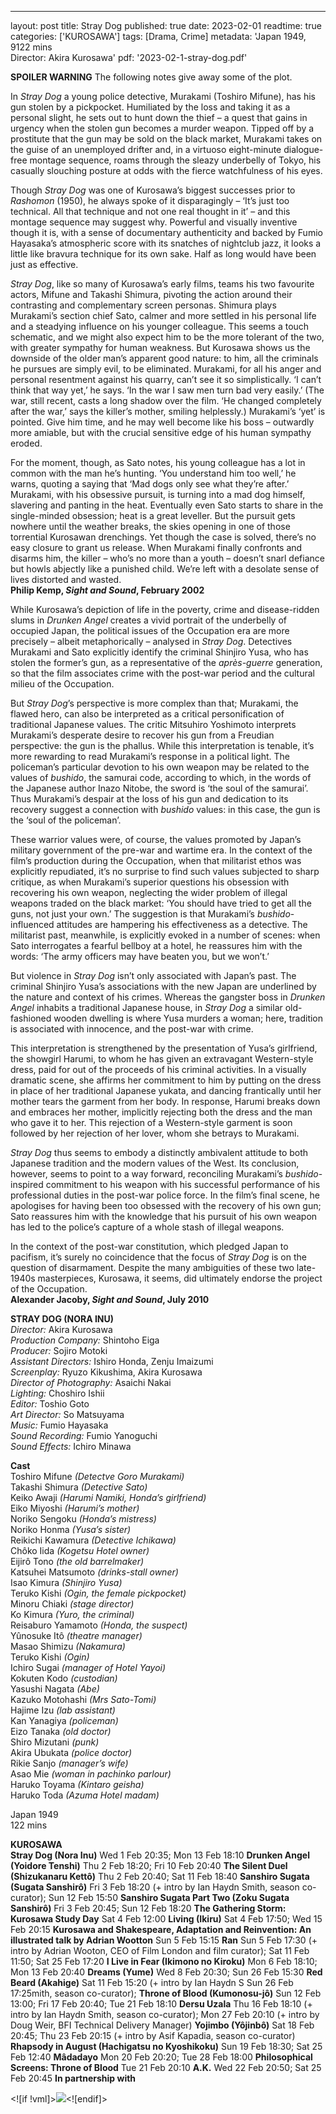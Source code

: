 
---
layout: post
title: Stray Dog
published: true
date: 2023-02-01
readtime: true
categories: ['KUROSAWA']
tags: [Drama, Crime]
metadata: 'Japan 1949, 9122 mins<br> Director: Akira Kurosawa'
pdf: '2023-02-1-stray-dog.pdf'

**SPOILER WARNING** The following notes give away some of the plot.

In _Stray Dog_ a young police detective, Murakami (Toshiro Mifune), has his gun stolen by a pickpocket. Humiliated by the loss and taking it as a personal slight, he sets out to hunt down the thief – a quest that gains in urgency when the stolen gun becomes a murder weapon. Tipped off by a prostitute that the gun may be sold on the black market, Murakami takes on the guise of an unemployed drifter and, in a virtuoso eight-minute dialogue-free montage sequence, roams through the sleazy underbelly of Tokyo, his casually slouching posture at odds with the fierce watchfulness of his eyes.

Though _Stray Dog_ was one of Kurosawa’s biggest successes prior to _Rashomon_ (1950), he always spoke of it disparagingly – ‘It’s just too technical. All that technique and not one real thought in it’ – and this montage sequence may suggest why. Powerful and visually inventive though it is, with a sense of documentary authenticity and backed by Fumio Hayasaka’s atmospheric score with its snatches of nightclub jazz, it looks a little like bravura technique for its own sake. Half as long would have been just as effective.

_Stray Dog_, like so many of Kurosawa’s early films, teams his two favourite actors, Mifune and Takashi Shimura, pivoting the action around their contrasting and complementary screen personas. Shimura plays Murakami’s section chief Sato, calmer and more settled in his personal life and a steadying influence on his younger colleague. This seems a touch schematic, and we might also expect him to be the more tolerant of the two, with greater sympathy for human weakness. But Kurosawa shows us the downside of the older man’s apparent good nature: to him, all the criminals he pursues are simply evil, to be eliminated. Murakami, for all his anger and personal resentment against his quarry, can’t see it so simplistically. ‘I can’t think that way yet,’ he says. ‘In the war I saw men turn bad very easily.’ (The war, still recent, casts a long shadow over the film. ‘He changed completely after the war,’ says the killer’s mother, smiling helplessly.) Murakami’s ‘yet’ is pointed. Give him time, and he may well become like his boss – outwardly more amiable, but with the crucial sensitive edge of his human sympathy eroded.

For the moment, though, as Sato notes, his young colleague has a lot in common with the man he’s hunting. ‘You understand him too well,’ he warns, quoting a saying that ‘Mad dogs only see what they’re after.’ Murakami, with his obsessive pursuit, is turning into a mad dog himself, slavering and panting in the heat. Eventually even Sato starts to share in the single-minded obsession; heat is a great leveller. But the pursuit gets nowhere until the weather breaks, the skies opening in one of those torrential Kurosawan drenchings. Yet though the case is solved, there’s no easy closure to grant us release. When Murakami finally confronts and disarms him, the killer – who’s no more than a youth – doesn’t snarl defiance but howls abjectly like a punished child. We’re left with a desolate sense of lives distorted and wasted.  
**Philip Kemp, _Sight and Sound_, February 2002**  

While Kurosawa’s depiction of life in the poverty, crime and disease-ridden slums in _Drunken Angel_ creates a vivid portrait of the underbelly of occupied Japan, the political issues of the Occupation era are more precisely – albeit metaphorically – analysed in _Stray Dog_. Detectives Murakami and Sato explicitly identify the criminal Shinjiro Yusa, who has stolen the former’s gun, as a representative of the _après-guerre_ generation, so that the film associates crime with the post-war period and the cultural milieu of the Occupation.

But _Stray Dog_’s perspective is more complex than that; Murakami, the flawed hero, can also be interpreted as a critical personification of traditional Japanese values. The critic Mitsuhiro Yoshimoto interprets Murakami’s desperate desire to recover his gun from a Freudian perspective: the gun is the phallus. While this interpretation is tenable, it’s more rewarding to read Murakami’s response in a political light. The policeman’s particular devotion to his own weapon may be related to the values of _bushido_, the samurai code, according to which, in the words of the Japanese author Inazo Nitobe, the sword is ‘the soul of the samurai’. Thus Murakami’s despair at the loss of his gun and dedication to its recovery suggest a connection with _bushido_ values: in this case, the gun is the ‘soul of the policeman’.

These warrior values were, of course, the values promoted by Japan’s military government of the pre-war and wartime era. In the context of the film’s production during the Occupation, when that militarist ethos was explicitly repudiated, it’s no surprise to find such values subjected to sharp critique, as when Murakami’s superior questions his obsession with recovering his own weapon, neglecting the wider problem of illegal weapons traded on the black market: ‘You should have tried to get all the guns, not just your own.’ The suggestion is that Murakami’s _bushido_-influenced attitudes are hampering his effectiveness as a detective. The militarist past, meanwhile, is explicitly evoked in a number of scenes: when Sato interrogates a fearful bellboy at a hotel, he reassures him with the words: ‘The army officers may have beaten you, but we won’t.’

But violence in _Stray Dog_ isn’t only associated with Japan’s past. The criminal Shinjiro Yusa’s associations with the new Japan are underlined by the nature and context of his crimes. Whereas the gangster boss in _Drunken Angel_ inhabits a traditional Japanese house, in _Stray Dog_ a similar old-fashioned wooden dwelling is where Yusa murders a woman; here, tradition is associated with innocence, and the post-war with crime.

This interpretation is strengthened by the presentation of Yusa’s girlfriend, the showgirl Harumi, to whom he has given an extravagant Western-style dress, paid for out of the proceeds of his criminal activities. In a visually dramatic scene, she affirms her commitment to him by putting on the dress in place of her traditional Japanese yukata, and dancing frantically until her mother tears the garment from her body. In response, Harumi breaks down and embraces her mother, implicitly rejecting both the dress and the man who gave it to her. This rejection of a Western-style garment is soon followed by her rejection of her lover, whom she betrays to Murakami.

_Stray Dog_ thus seems to embody a distinctly ambivalent attitude to both Japanese tradition and the modern values of the West. Its conclusion, however, seems to point to a way forward, reconciling Murakami’s _bushido_-inspired commitment to his weapon with his successful performance of his professional duties in the post-war police force. In the film’s final scene, he apologises for having been too obsessed with the recovery of his own gun; Sato reassures him with the knowledge that his pursuit of his own weapon has led to the police’s capture of a whole stash of illegal weapons.

In the context of the post-war constitution, which pledged Japan to pacifism, it’s surely no coincidence that the focus of _Stray Dog_ is on the question of disarmament. Despite the many ambiguities of these two late-1940s masterpieces, Kurosawa, it seems, did ultimately endorse the project of the Occupation.  
**Alexander Jacoby, _Sight and Sound_, July 2010**  

**STRAY DOG (NORA INU)**  
_Director:_ Akira Kurosawa  
_Production Company:_ Shintoho Eiga  
_Producer:_ Sojiro Motoki  
_Assistant Directors:_ Ishiro Honda, Zenju Imaizumi  
_Screenplay:_ Ryuzo Kikushima, Akira Kurosawa  
_Director of Photography:_ Asaichi Nakai  
_Lighting:_ Choshiro Ishii  
_Editor:_ Toshio Goto  
_Art Director:_ So Matsuyama  
_Music:_ Fumio Hayasaka  
_Sound Recording:_ Fumio Yanoguchi  
_Sound Effects:_ Ichiro Minawa  

**Cast**  
Toshiro Mifune _(Detectve Goro Murakami)_  
Takashi Shimura _(Detective Sato)_  
Keiko Awaji _(Harumi Namiki, Honda’s girlfriend)_  
Eiko Miyoshi _(Harumi’s mother)_  
Noriko Sengoku _(Honda’s mistress)_  
Noriko Honma _(Yusa’s sister)_  
Reikichi Kawamura _(Detective Ichikawa)_  
Chôko Iida _(Kogetsu Hotel owner)_  
Eijirô Tono _(the old barrelmaker)_  
Katsuhei Matsumoto _(drinks-stall owner)_  
Isao Kimura _(Shinjiro Yusa)_  
Teruko Kishi _(Ogin, the female pickpocket)_  
Minoru Chiaki _(stage director)_  
Ko Kimura _(Yuro, the criminal)_  
Reisaburo Yamamoto _(Honda, the suspect)_  
Yûnosuke Itô _(theatre manager)_  
Masao Shimizu _(Nakamura)_  
Teruko Kishi _(Ogin)_  
Ichiro Sugai _(manager of Hotel Yayoi)_  
Kokuten Kodo _(custodian)_  
Yasushi Nagata _(Abe)_  
Kazuko Motohashi _(Mrs Sato-Tomi)_  
Hajime Izu _(lab assistant)_  
Kan Yanagiya _(policeman)_  
Eizo Tanaka _(old doctor)_  
Shiro Mizutani _(punk)_  
Akira Ubukata _(police doctor)_  
Rikie Sanjo _(manager’s wife)_  
Asao Mie _(woman in pachinko parlour)_  
Haruko Toyama _(Kintaro geisha)_  
Haruko Toda _(Azuma Hotel madam)_  

Japan 1949  
122 mins  

**KUROSAWA**  
**Stray Dog (Nora Inu)**
Wed 1 Feb 20:35; Mon 13 Feb 18:10
**Drunken Angel (Yoidore Tenshi)**
Thu 2 Feb 18:20; Fri 10 Feb 20:40
**The Silent Duel (Shizukanaru Kettô)**
Thu 2 Feb 20:40; Sat 11 Feb 18:40
**Sanshiro Sugata (Sugata Sanshirô)**
Fri 3 Feb 18:20 (+ intro by Ian Haydn Smith, season co-curator); Sun 12 Feb 15:50
**Sanshiro Sugata Part Two (Zoku Sugata Sanshirô)**
Fri 3 Feb 20:45; Sun 12 Feb 18:20
**The Gathering Storm: Kurosawa Study Day**
Sat 4 Feb 12:00
**Living (Ikiru)**
Sat 4 Feb 17:50; Wed 15 Feb 20:15
**Kurosawa and Shakespeare, Adaptation and Reinvention: An illustrated talk by Adrian Wootton**
Sun 5 Feb 15:15
**Ran**
Sun 5 Feb 17:30 (+ intro by Adrian Wooton, CEO of Film London and film curator); Sat 11 Feb 11:50; Sat 25 Feb 17:20
**I Live in Fear (Ikimono no Kiroku)**
Mon 6 Feb 18:10; Mon 13 Feb 20:40
**Dreams (Yume)**
Wed 8 Feb 20:30; Sun 26 Feb 15:30
**Red Beard (Akahige)**
Sat 11 Feb 15:20 (+ intro by Ian Haydn S Sun 26 Feb 17:25mith, season co-curator);
**Throne of Blood (Kumonosu-jô)**
Sun 12 Feb 13:00; Fri 17 Feb 20:40; Tue 21 Feb 18:10
**Dersu Uzala**
Thu 16 Feb 18:10 (+ intro by Ian Haydn Smith, season co-curator); Mon 27 Feb 20:10 (+ intro by Doug Weir, BFI Technical Delivery Manager)
**Yojimbo (Yôjinbô)**
Sat 18 Feb 20:45; Thu 23 Feb 20:15 (+ intro by Asif Kapadia, season co-curator)
**Rhapsody in August (Hachigatsu no Kyoshikoku)**
Sun 19 Feb 18:30; Sat 25 Feb 12:40
**Mâdadayo**
Mon 20 Feb 20:20; Tue 28 Feb 18:00
**Philosophical Screens: Throne of Blood**
Tue 21 Feb 20:10
**A.K.**
Wed 22 Feb 20:50; Sat 25 Feb 20:45
**In partnership with**

<![if !vml]>![](file:///C:/Users/LOCB16~1/Temp/51/msohtmlclip1/01/clip_image002.jpg)<![endif]>
<!--stackedit_data:
eyJoaXN0b3J5IjpbLTIwODM5NjIzNDEsLTE3NDE5NjIyM119
-->